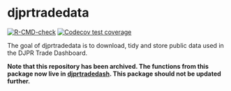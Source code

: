 
<!-- README.md is generated from README.Rmd. Please edit that file -->

# djprtradedata

<!-- badges: start -->

[![R-CMD-check](https://github.com/djpr-data/djprtradedata/workflows/R-CMD-check/badge.svg)](https://github.com/djpr-data/djprtradedata/actions)
[![Codecov test
coverage](https://codecov.io/gh/djpr-data/djprtradedata/branch/main/graph/badge.svg)](https://codecov.io/gh/djpr-data/djprtradedata?branch=main)

<!-- badges: end -->

The goal of djprtradedata is to download, tidy and store public data
used in the DJPR Trade Dashboard.

**Note that this repository has been archived. The functions from this
package now live in
[djprtradedash](https://github.com/djpr-data/djprtradedash). This
package should not be updated further.**
